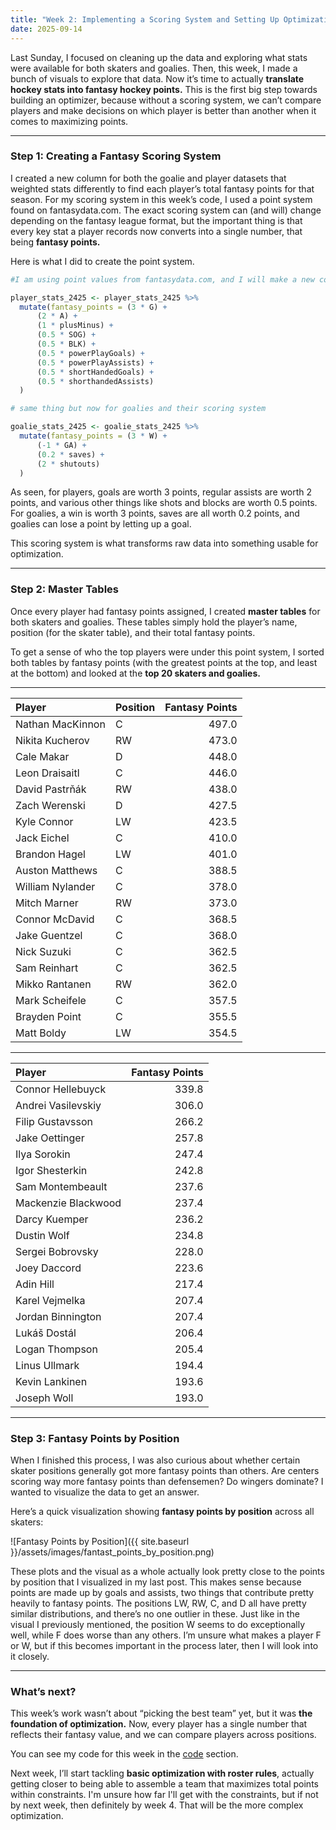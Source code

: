 ```yaml
---
title: "Week 2: Implementing a Scoring System and Setting Up Optimization"
date: 2025-09-14
---
```


Last Sunday, I focused on cleaning up the data and exploring what stats were available for both skaters and goalies. Then, this week, I made a bunch of visuals to explore that data. Now it’s time to actually **translate hockey stats into fantasy hockey points.** This is the first big step towards building an optimizer, because without a scoring system, we can’t compare players and make decisions on which player is better than another when it comes to maximizing points.

---

### Step 1: Creating a Fantasy Scoring System
I created a new column for both the goalie and player datasets that weighted stats differently to find each player’s total fantasy points for that season. For my scoring system in this week’s code, I used a point system found on fantasydata.com. The exact scoring system can (and will) change depending on the fantasy league format, but the important thing is that every key stat a player records now converts into a single number, that being **fantasy points.**

Here is what I did to create the point system.
```r
#I am using point values from fantasydata.com, and I will make a new column to calculate what every players fantasy points would be for this season

player_stats_2425 <- player_stats_2425 %>%
  mutate(fantasy_points = (3 * G) +
      (2 * A) +
      (1 * plusMinus) +
      (0.5 * SOG) +
      (0.5 * BLK) +
      (0.5 * powerPlayGoals) +
      (0.5 * powerPlayAssists) +
      (0.5 * shortHandedGoals) +
      (0.5 * shorthandedAssists)
  )

# same thing but now for goalies and their scoring system

goalie_stats_2425 <- goalie_stats_2425 %>% 
  mutate(fantasy_points = (3 * W) +
      (-1 * GA) + 
      (0.2 * saves) +
      (2 * shutouts)
  )
```
As seen, for players, goals are worth 3 points, regular assists are worth 2 points, and various other things like shots and blocks are worth 0.5 points. For goalies, a win is worth 3 points, saves are all worth 0.2 points, and goalies can lose a point by letting up a goal.

This scoring system is what transforms raw data into something usable for optimization.  

---

### Step 2: Master Tables
Once every player had fantasy points assigned, I created **master tables** for both skaters and goalies. These tables simply hold the player’s name, position (for the skater table), and their total fantasy points.  

To get a sense of who the top players were under this point system, I sorted both tables by fantasy points (with the greatest points at the top, and least at the bottom) and looked at the **top 20 skaters and goalies.**

---

| Player           | Position | Fantasy Points |
|:-----------------|:---------|---------------:|
| Nathan MacKinnon | C        |          497.0 |
| Nikita Kucherov  | RW       |          473.0 |
| Cale Makar       | D        |          448.0 |
| Leon Draisaitl   | C        |          446.0 |
| David Pastrňák   | RW       |          438.0 |
| Zach Werenski    | D        |          427.5 |
| Kyle Connor      | LW       |          423.5 |
| Jack Eichel      | C        |          410.0 |
| Brandon Hagel    | LW       |          401.0 |
| Auston Matthews  | C        |          388.5 |
| William Nylander | C        |          378.0 |
| Mitch Marner     | RW       |          373.0 |
| Connor McDavid   | C        |          368.5 |
| Jake Guentzel    | C        |          368.0 |
| Nick Suzuki      | C        |          362.5 |
| Sam Reinhart     | C        |          362.5 |
| Mikko Rantanen   | RW       |          362.0 |
| Mark Scheifele   | C        |          357.5 |
| Brayden Point    | C        |          355.5 |
| Matt Boldy       | LW       |          354.5 |

---

| Player              | Fantasy Points |
|:--------------------|---------------:|
| Connor Hellebuyck   |          339.8 |
| Andrei Vasilevskiy  |          306.0 |
| Filip Gustavsson    |          266.2 |
| Jake Oettinger      |          257.8 |
| Ilya Sorokin        |          247.4 |
| Igor Shesterkin     |          242.8 |
| Sam Montembeault    |          237.6 |
| Mackenzie Blackwood |          237.4 |
| Darcy Kuemper       |          236.2 |
| Dustin Wolf         |          234.8 |
| Sergei Bobrovsky    |          228.0 |
| Joey Daccord        |          223.6 |
| Adin Hill           |          217.4 |
| Karel Vejmelka      |          207.4 |
| Jordan Binnington   |          207.4 |
| Lukáš Dostál        |          206.4 |
| Logan Thompson      |          205.4 |
| Linus Ullmark       |          194.4 |
| Kevin Lankinen      |          193.6 |
| Joseph Woll         |          193.0 |

---

### Step 3: Fantasy Points by Position
When I finished this process, I was also curious about whether certain skater positions generally got more fantasy points than others. Are centers scoring way more fantasy points than defensemen? Do wingers dominate? I wanted to visualize the data to get an answer.

Here’s a quick visualization showing **fantasy points by position** across all skaters:  

![Fantasy Points by Position]({{ site.baseurl }}/assets/images/fantast_points_by_position.png)

These plots and the visual as a whole actually look pretty close to the points by position that I visualized in my last post. This makes sense because points are made up by goals and assists, two things that contribute pretty heavily to fantasy points. The positions LW, RW, C, and D all have pretty similar distributions, and there’s no one outlier in these. Just like in the visual I previously mentioned, the position W seems to do exceptionally well, while F does worse than any others. I’m unsure what makes a player F or W, but if this becomes important in the process later, then I will look into it closely.

---

### What’s next?
This week’s work wasn’t about “picking the best team” yet, but it was **the foundation of optimization.** Now, every player has a single number that reflects their fantasy value, and we can compare players across positions.  

You can see my code for this week in the [code](https://henrylange.github.io/fantasy-nhl-optimizer/code/) section.

Next week, I’ll start tackling **basic optimization with roster rules**, actually getting closer to being able to assemble a team that maximizes total points within constraints. I'm unsure how far I'll get with the constraints, but if not by next week, then definitely by week 4. That will be the more complex optimization.
